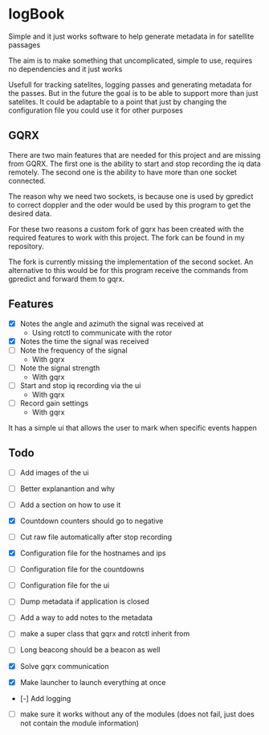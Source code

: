 # logBook
Simple and it just works software to help generate metadata in for satellite passages

The aim is to make something that uncomplicated, simple to use, requires no dependencies and it just works

Usefull for tracking satelites, logging passes and generating metadata for the passes. But in the future the goal is to be able to support more than just satelites. It could be adaptable to a point that just by changing the configuration file you could use it for other purposes

## GQRX
There are two main features that are needed for this project and are missing from GQRX. The first one is the ability to start and stop recording the iq data remotely. The second one is the ability to have more than one socket connected.

The reason why we need two sockets, is because one is used by gpredict to correct doppler and the oder would be used by this program to get the desired data.

For these two reasons a custom fork of gqrx has been created with the required features to work with this project. The fork can be found in my repository.

The fork is currently missing the implementation of the second socket. An alternative to this would be for this program receive the commands from gpredict and forward them to gqrx.

## Features
- [x] Notes the angle and azimuth the signal was received at
    - Using rotctl to communicate with the rotor 
- [x] Notes the time the signal was received
- [ ] Note the frequency of the signal
    - With gqrx
- [ ] Note the signal strength
    - With gqrx
- [ ] Start and stop iq recording via the ui
    - With gqrx
- [ ] Record gain settings
    - With gqrx

It has a simple ui that allows the user to mark when specific events happen




## Todo
- [ ] Add images of the ui
- [ ] Better explanantion and why
- [ ] Add a section on how to use it

- [x] Countdown counters should go to negative
- [ ] Cut raw file automatically after stop recording
- [x] Configuration file for the hostnames and ips
- [ ] Configuration file for the countdowns
- [ ] Configuration file for the ui 
- [ ] Dump metadata if application is closed
- [ ] Add a way to add notes to the metadata
- [ ] make a super class that gqrx and rotctl inherit from
- [ ] Long beacong should be a beacon as well
- [x] Solve gqrx communication
- [x] Make launcher to launch everything at once
- [-] Add logging
- [ ] make sure it works without any of the modules (does not fail, just does not contain the module information)